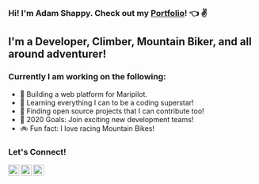### Hi! I'm Adam Shappy. Check out my [Portfolio][website]! :point_left: ✌

## I'm a Developer, Climber, Mountain Biker, and all around adventurer!

### Currently I am working on the following:

- :fried_shrimp: Building a web platform for Maripilot.
- :stars: Learning everything I can to be a coding superstar!
- :microscope: Finding open source projects that I can contribute too!
- :checkered_flag: 2020 Goals: Join exciting new development teams!
- :bike: Fun fact: I love racing Mountain Bikes!

### Let's Connect!

[<img align="left" alt="Adam-Shappy.com" width="22px" src="https://i.imgur.com/ufrMfdB.jpg" />][website]
[<img align="left" alt="AS-Youtube | YouTube" width="22px" src="https://cdn.jsdelivr.net/npm/simple-icons@v3/icons/youtube.svg" />][youtube]
[<img align="left" alt="AS-LinkedIn | LinkedIn" width="22px" src="https://cdn.jsdelivr.net/npm/simple-icons@v3/icons/linkedin.svg" />][linkedin]

<br />
<br />

[website]: https://Adam-Shappy.com
[linkedin]: https://www.linkedin.com/in/adam-shappy/
[blog]: https://medium.com/@adam_shappy
[youtube]: https://www.youtube.com/channel/UCLGqKhUQxbfv1reJTQEtkuQ?view_as=subscriber